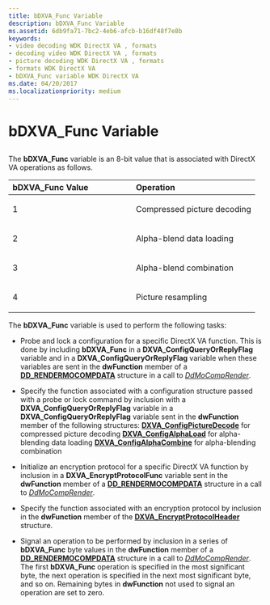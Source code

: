```yaml
---
title: bDXVA_Func Variable
description: bDXVA_Func Variable
ms.assetid: 6db9fa71-7bc2-4eb6-afcb-b16df48f7e8b
keywords:
- video decoding WDK DirectX VA , formats
- decoding video WDK DirectX VA , formats
- picture decoding WDK DirectX VA , formats
- formats WDK DirectX VA
- bDXVA_Func variable WDK DirectX VA
ms.date: 04/20/2017
ms.localizationpriority: medium
---
```


# bDXVA\_Func Variable


## <span id="ddk_bdxva_func_variable_gg"></span><span id="DDK_BDXVA_FUNC_VARIABLE_GG"></span>


The **bDXVA\_Func** variable is an 8-bit value that is associated with DirectX VA operations as follows.

<table>
<colgroup>
<col width="50%" />
<col width="50%" />
</colgroup>
<thead>
<tr class="header">
<th align="left">bDXVA_Func Value</th>
<th align="left">Operation</th>
</tr>
</thead>
<tbody>
<tr class="odd">
<td align="left"><p>1</p></td>
<td align="left"><p>Compressed picture decoding</p></td>
</tr>
<tr class="even">
<td align="left"><p>2</p></td>
<td align="left"><p>Alpha-blend data loading</p></td>
</tr>
<tr class="odd">
<td align="left"><p>3</p></td>
<td align="left"><p>Alpha-blend combination</p></td>
</tr>
<tr class="even">
<td align="left"><p>4</p></td>
<td align="left"><p>Picture resampling</p></td>
</tr>
</tbody>
</table>

 

The **bDXVA\_Func** variable is used to perform the following tasks:

-   Probe and lock a configuration for a specific DirectX VA function. This is done by including **bDXVA\_Func** in a **DXVA\_ConfigQueryOrReplyFlag** variable and in a **DXVA\_ConfigQueryOrReplyFlag** variable when these variables are sent in the **dwFunction** member of a [**DD\_RENDERMOCOMPDATA**](/windows/win32/api/ddrawint/ns-ddrawint-_dd_rendermocompdata) structure in a call to [*DdMoCompRender*](/windows/win32/api/ddrawint/nc-ddrawint-pdd_mocompcb_render).

-   Specify the function associated with a configuration structure passed with a probe or lock command by inclusion with a **DXVA\_ConfigQueryOrReplyFlag** variable in a **DXVA\_ConfigQueryOrReplyFlag** variable sent in the **dwFunction** member of the following structures:
    [**DXVA\_ConfigPictureDecode**](/windows-hardware/drivers/ddi/dxva/ns-dxva-_dxva_configpicturedecode) for compressed picture decoding
    [**DXVA\_ConfigAlphaLoad**](/windows-hardware/drivers/ddi/dxva/ns-dxva-_dxva_configalphaload) for alpha-blending data loading
    [**DXVA\_ConfigAlphaCombine**](/windows-hardware/drivers/ddi/dxva/ns-dxva-_dxva_configalphacombine) for alpha-blending combination
-   Initialize an encryption protocol for a specific DirectX VA function by inclusion in a **DXVA\_EncryptProtocolFunc** variable sent in the **dwFunction** member of a [**DD\_RENDERMOCOMPDATA**](/windows/win32/api/ddrawint/ns-ddrawint-_dd_rendermocompdata) structure in a call to [*DdMoCompRender*](/windows/win32/api/ddrawint/nc-ddrawint-pdd_mocompcb_render).

-   Specify the function associated with an encryption protocol by inclusion in the **dwFunction** member of the [**DXVA\_EncryptProtocolHeader**](/windows-hardware/drivers/ddi/dxva/ns-dxva-_dxva_encryptprotocolheader) structure.

-   Signal an operation to be performed by inclusion in a series of **bDXVA\_Func** byte values in the **dwFunction** member of a [**DD\_RENDERMOCOMPDATA**](/windows/win32/api/ddrawint/ns-ddrawint-_dd_rendermocompdata) structure in a call to [*DdMoCompRender*](/windows/win32/api/ddrawint/nc-ddrawint-pdd_mocompcb_render). The first **bDXVA\_Func** operation is specified in the most significant byte, the next operation is specified in the next most significant byte, and so on. Remaining bytes in **dwFunction** not used to signal an operation are set to zero.

 

